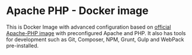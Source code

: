 # Apache PHP - Docker image

This is Docker Image with advanced configuration based on [official Apache-PHP image](https://github.com/docker-library/php)
with preconfigured Apache and PHP. It also has tools for development such as Git, Composer, NPM, Grunt, Gulp and WebPack pre-installed.
